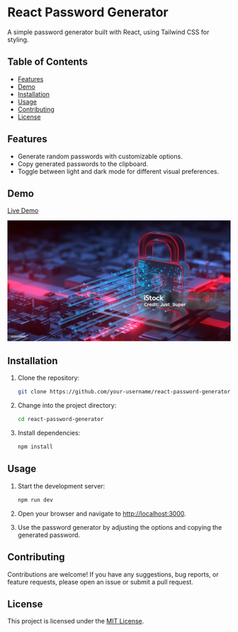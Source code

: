 # React Password Generator

A simple password generator built with React, using Tailwind CSS for styling.

## Table of Contents

- [Features](#features)
- [Demo](#demo)
- [Installation](#installation)
- [Usage](#usage)
- [Contributing](#contributing)
- [License](#license)

## Features

- Generate random passwords with customizable options.
- Copy generated passwords to the clipboard.
- Toggle between light and dark mode for different visual preferences.

## Demo

[Live Demo](https://password-generator-123.vercel.app/) <!-- Add a link to the live demo if available -->

![Demo GIF](src/images/background.jpg) <!-- Add a demo GIF or screenshots -->

## Installation

1. Clone the repository:

   ```bash
   git clone https://github.com/your-username/react-password-generator.git
   ```

2. Change into the project directory:

   ```bash
   cd react-password-generator
   ```

3. Install dependencies:

   ```bash
   npm install
   ```

## Usage

1. Start the development server:

   ```bash
   npm run dev
   ```

2. Open your browser and navigate to [http://localhost:3000](http://localhost:3000).

3. Use the password generator by adjusting the options and copying the generated password.

## Contributing

Contributions are welcome! If you have any suggestions, bug reports, or feature requests, please open an issue or submit a pull request.

## License

This project is licensed under the [MIT License](LICENSE).
